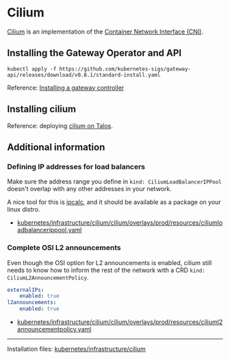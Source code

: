 # Cilium

[Cilium](https://cilium.io/) is an implementation of the [Container Network Interface (CNI)](https://www.cni.dev/).

## Installing the Gateway Operator and API

```shell
kubectl apply -f https://github.com/kubernetes-sigs/gateway-api/releases/download/v0.8.1/standard-install.yaml
```

Reference: [Installing a gateway controller](https://gateway-api.sigs.k8s.io/guides/#installing-a-gateway-controller) 

## Installing cilium

Reference: deploying [cilium on Talos](https://www.talos.dev/v1.5/kubernetes-guides/network/deploying-cilium/).

## Additional information

### Defining IP addresses for load balancers 

Make sure the address range you define in `kind: CiliumLoadBalancerIPPool` doesn't overlap with any other addresses in
your network.

A nice tool for this is [ipcalc](https://jodies.de/ipcalc), and it should be available as a package on your linux distro.

* [kubernetes/infrastructure/cilium/cilium/overlays/prod/resources/ciliumloadbalancerippool.yaml](../../kubernetes/infrastructure/cilium/cilium/overlays/prod/resources/ciliumloadbalancerippool.yaml)

### Complete OSI L2 announcements

Even though the OSI option for L2 announcements is enabled, cilium still needs to know how to inform the rest of the
network with a CRD `kind: CiliumL2AnnouncementPolicy`.

```yaml
externalIPs:
    enabled: true
l2announcements:
    enabled: true
```

* [kubernetes/infrastructure/cilium/cilium/overlays/prod/resources/ciliuml2announcementpolicy.yaml](../../kubernetes/infrastructure/cilium/cilium/overlays/prod/resources/ciliuml2announcementpolicy.yaml)

***
Installation files: [kubernetes/infrastructure/cilium](../../kubernetes/infrastructure/cilium)

